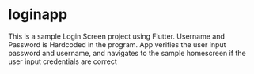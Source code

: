 # loginapp

This is a sample Login Screen project using Flutter.
Username and Password is Hardcoded in the program.
App verifies the user input password and username, and
navigates to the sample homescreen if the user input credentials are correct
